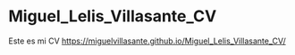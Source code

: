# Miguel_Lelis_Villasante_CV
Este es mi CV
https://miguelvillasante.github.io/Miguel_Lelis_Villasante_CV/
